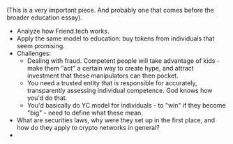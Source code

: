 (This is a very important piece. And probably one that comes before the broader education essay).
- Analyze how Friend.tech works.
- Apply the same model to education: buy tokens from individuals that seem promising.
- Challenges:
	- Dealing with fraud. Competent people will take advantage of kids - make them "act" a certain way to create hype, and attract investment that these manipulators can then pocket.
	- You need a trusted entity that is responsible for accurately, transparently assessing individual competence. God knows how you'd do that.
	- You'd basically do YC model for individuals - to "win" if they become "big" - need to define what these mean.
- What are securities laws, why were they set up in the first place, and how do they apply to crypto networks in general?
- 